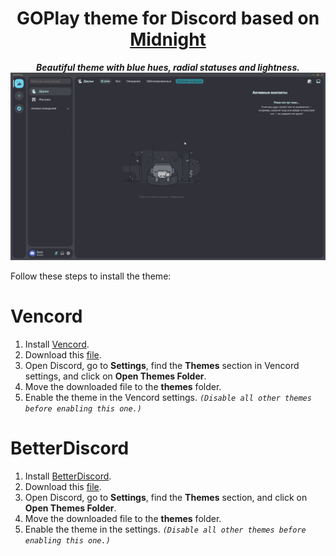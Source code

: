 <div align="center">

# GOPlay theme for Discord based on [Midnight](https://github.com/refact0r/midnight-discord)
***Beautiful theme with blue hues, radial statuses and lightness.***
![](https://github.com/VolRen-ShYK/GOPlay-discord/blob/Main/Image.png)

</div>

Follow these steps to install the theme:

# Vencord
1. Install [Vencord](https://vencord.dev/).
2. Download this [file](https://github.com/VolRen-ShYK/GOPlay-discord/blob/Main/GOPlay.theme.css).
3. Open Discord, go to **Settings**, find the **Themes** section in Vencord settings, and click on **Open Themes Folder**.
4. Move the downloaded file to the **themes** folder.
5. Enable the theme in the Vencord settings. *`(Disable all other themes before enabling this one.)`*

# BetterDiscord
1. Install [BetterDiscord](https://betterdiscord.app/).
2. Download this [file](https://github.com/VolRen-ShYK/GOPlay-discord/blob/Main/GOPlay.theme.css).
3. Open Discord, go to **Settings**, find the **Themes** section, and click on **Open Themes Folder**.
4. Move the downloaded file to the **themes** folder.
5. Enable the theme in the settings. *`(Disable all other themes before enabling this one.)`*
